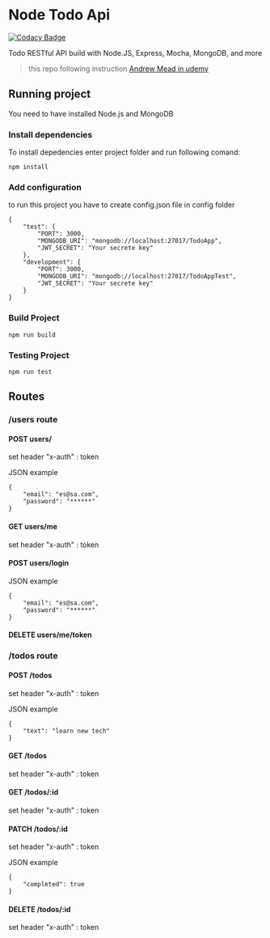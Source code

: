 # Node Todo Api
[![Codacy Badge](https://api.codacy.com/project/badge/Grade/252a0032dec24b61a6a89ebf949b466e)](https://www.codacy.com/app/erka.j.p/node-todo-api?utm_source=github.com&amp;utm_medium=referral&amp;utm_content=Erkajp/node-todo-api&amp;utm_campaign=Badge_Grade)

Todo RESTful API build with Node.JS, Express, Mocha, MongoDB, and more
> this repo following instruction [ Andrew Mead in udemy](https://www.udemy.com/the-complete-nodejs-developer-course-2/)

## Running project

You need to have installed Node.js and MongoDB

### Install dependencies
To install depedencies enter project folder and run following comand:

``
npm install
``

### Add configuration
to run this project you have to create config.json file in config folder
```
{
    "test": {
        "PORT": 3000,
        "MONGODB_URI": "mongodb://localhost:27017/TodoApp",
        "JWT_SECRET": "Your secrete key"
    },
    "development": {
        "PORT": 3000,
        "MONGODB_URI": "mongodb://localhost:27017/TodoAppTest",
        "JWT_SECRET": "Your secrete key"
    }
}
```

### Build Project
``
npm run build
``

### Testing Project
``
npm run test
``

## Routes
### /users route
#### POST users/

set header "x-auth" : token

JSON example
```
{
    "email": "es@sa.com",
    "password": "******"
}
```

#### GET users/me

set header "x-auth" : token

#### POST users/login

JSON example
```
{
    "email": "es@sa.com",
    "password": "******"
}
```


#### DELETE users/me/token

### /todos route
#### POST /todos

set header "x-auth" : token

JSON example
```
{
    "text": "learn new tech"
}
```

#### GET /todos

set header "x-auth" : token

#### GET /todos/:id

set header "x-auth" : token

#### PATCH /todos/:id

set header "x-auth" : token

JSON example
```
{
    "completed": true
}
```

#### DELETE /todos/:id

set header "x-auth" : token